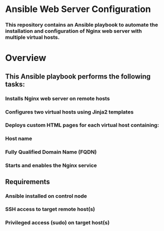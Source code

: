 # Ansible Web Server Configuration

### This repository contains an Ansible playbook to automate the installation and configuration of Nginx web server with multiple virtual hosts.

# Overview

## This Ansible playbook performs the following tasks:

### Installs Nginx web server on remote hosts

### Configures two virtual hosts using Jinja2 templates

### Deploys custom HTML pages for each virtual host containing:

###     Host name

###     Fully Qualified Domain Name (FQDN)

### Starts and enables the Nginx service

## Requirements

### Ansible installed on control node

### SSH access to target remote host(s)

### Privileged access (sudo) on target host(s)